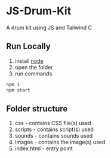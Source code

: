 # JS-Drum-Kit

A drum kit using JS and Tailwind C

## Run Locally

1) install [node](https://nodejs.org/en/) 
2) open the folder
3) run commands

```bash
npm i
npm start
```

## Folder structure
1) css - contains CSS file(s) used
2) scripts - contains script(s) used
3) sounds - contains sounds used
4) images - contains the image(s) used
5) index.html - entry point
